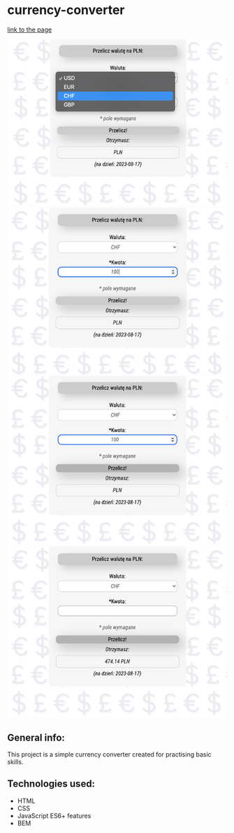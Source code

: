 # currency-converter
[link to the page](https://dorotakar.github.io/currency-converter/)

![demo1](images/readme1.png)
![demo2](images/readme2.png)
![demo3](images/readme3.png)
![demo4](images/readme4.png)
## General info:
This project is a simple currency converter created for practising basic skills.
## Technologies used:
- HTML
- CSS
- JavaScript ES6+ features
- BEM
